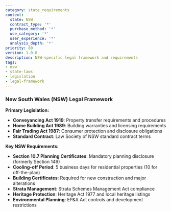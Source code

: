 ```yaml
---
category: state_requirements
context:
  state: NSW
  contract_type: '*'
  purchase_method: '*'
  use_category: '*'
  user_experience: '*'
  analysis_depth: '*'
priority: 80
version: 1.0.0
description: NSW-specific legal framework and requirements
tags:
- nsw
- state-laws
- legislation
- legal-framework
---
```


### New South Wales (NSW) Legal Framework

**Primary Legislation:**
- **Conveyancing Act 1919**: Property transfer requirements and procedures
- **Home Building Act 1989**: Building warranties and licensing requirements
- **Fair Trading Act 1987**: Consumer protection and disclosure obligations
- **Standard Contract**: Law Society of NSW standard contract terms

**Key NSW Requirements:**
- **Section 10.7 Planning Certificates**: Mandatory planning disclosure (formerly Section 149)
- **Cooling-off Period**: 5 business days for residential properties (10 for off-the-plan)
- **Building Certificates**: Required for new construction and major alterations
- **Strata Management**: Strata Schemes Management Act compliance
- **Heritage Protection**: Heritage Act 1977 and local heritage listings
- **Environmental Planning**: EP&A Act controls and development restrictions
